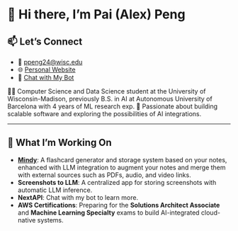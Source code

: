 # 👋 Hi there, I’m Pai (Alex) Peng

## 📫 Let’s Connect  
- 💌 [ppeng24@wisc.edu](mailto:ppeng24@wisc.edu)  
- 🌐 [Personal Website](https://main.d31w3jf482wcvr.amplifyapp.com/)  
- 🤖 [Chat with My Bot](https://paipeline-anythingaboutme-appchatbot-tut6g2.streamlit.app/)  


👨‍💻 Computer Science and Data Science student at the University of Wisconsin-Madison, previously B.S. in AI at Autonomous University of Barcelona with 4 years of ML research exp.
🌟 Passionate about building scalable software and exploring the possibilities of AI integrations.

---

## 🌱 What I’m Working On
- [**Mindy**](https://mymindy.net): A flashcard generator and storage system based on your notes, enhanced with LLM integration to augment your notes and merge them with external sources such as PDFs, audio, and video links.  
- **Screenshots to LLM**: A centralized app for storing screenshots with automatic LLM inference.  
- **NextAPI**: Chat with my bot to learn more.  
- **AWS Certifications**: Preparing for the **Solutions Architect Associate** and **Machine Learning Specialty** exams to build AI-integrated cloud-native systems.  

